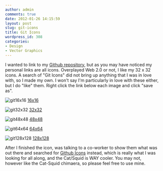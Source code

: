 ```yaml
---
author: admin
comments: true
date: 2012-01-26 14:15:59
layout: post
slug: git-icons
title: Git Icons
wordpress_id: 308
categories:
- Design
- Vector Graphics
---
```


I wanted to link to my [Github repository](https://github.com/thejoebaldwin), but as you may have noticed my personal links are all icons. Overplayed Web 2.0 or not, I like my 32 x 32 icons. A search of "Git Icons" did not bring up anything that I was in love with, so I made my own. I won't say I'm particularly in love with these either, but I do "like" them. Right click the link below each image and click "save as".








![git16x16](/resources/post_images/git_16.png)
[16x16](/resources/post_images/git_16.png)



![git32x32](/resources/post_images/git_32.png)
[32x32](/resources/post_images/git_32.png)



![git48x48](/resources/post_images/git_48.png)
[48x48](/resources/post_images/git_48.png)



![git64x64](/resources/post_images/git_64.png)
[64x64](/resources/post_images/git_64.png)



![git128x128](/resources/post_images/git_128.png)
[128x128](/resources/post_images/git_128.png)




After I finished the icon, was talking to a co-worker to show them what was out there and searched for [Github Icons](https://www.google.com/search?q=github+icons&hl=en&prmd=imvns&tbm=isch&tbo=u&biw=1199&bih=679) instead, which is really what I was looking for all along, and the Cat/Squid is WAY cooler. You may not, however like the Cat-Squid chimaera, so please feel free to use mine.

